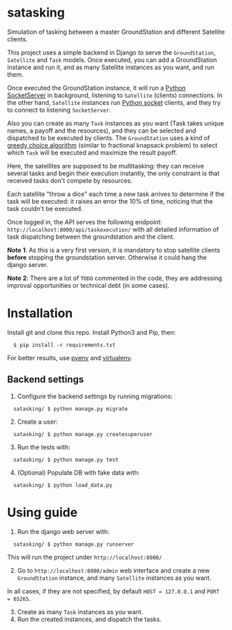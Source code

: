 # satasking
Simulation of tasking between a master GroundStation and different Satellite clients.

This project uses a simple backend in Django to serve the `GroundStation`, `Satellite` and `Task` models. Once executed, you can add a GroundStation instance and run it, and as many Satellite instances as you want, and run them.

Once executed the GroundStation instance, it will run a [Python SocketServer](https://docs.python.org/3/library/socketserver.html#server-objects) in background, listening to `Satellite` (clients) connections. In the other hand, `Satellite` instances run [Python socket](https://docs.python.org/3/library/socket.html#socket-objects) clients, and they try to connect to listening `SocketServer`.

Also you can create as many `Task` instances as you want (Task takes unique names, a payoff and the resources), and they can be selected and dispatched to be executed by clients. The `GroundStation` uses a kind of [greedy choice algorithm](https://en.wikipedia.org/wiki/Continuous_knapsack_problem) (similar to fractional knapsack problem) to select which `Task` will be executed and maximize the result payoff.

Here, the satellites are supposed to be multitasking: they can receive several tasks and begin their execution instantly, the only constraint is that received tasks don't compete by resources.

Each satellite "throw a dice" each time a new task arrives to determine if the task will be executed: it raises an error the 10% of time, noticing that the task couldn't be executed.

Once logged in, the API serves the following endpoint: `http://localhost:8000/api/taskexecution/` with all detailed information of task dispatching between the groundstation and the client.

**Note 1**: As this is a very first version, it is mandatory to stop satellite clients **before** stopping the groundstation server. Otherwise it could hang the django server.

**Note 2**: There are a lot of `TODO` commented in the code, they are addressing improval opportunities or technical debt (in some cases).

# Installation

Install git and clone this repo. Install Python3 and Pip, then:
```
  $ pip install -r requirements.txt
```

For better results, use [pyenv](https://github.com/pyenv/pyenv) and [virtualenv](https://github.com/pyenv/pyenv-virtualenv).

## Backend settings

1. Configure the backend settings by running migrations:

```
  satasking/ $ python manage.py migrate
```

2. Create a user:

```
  satasking/ $ python manage.py createsuperuser
```

3. Run the tests with:
```
  satasking/ $ python manage.py test
```

4. (Optional) Populate DB with fake data with:
```
  satasking/ $ python load_data.py
```

# Using guide

1. Run the django web server with:

```
  satasking/ $ python manage.py runserver
```

This will run the project under `http://localhost:8000/`

2. Go to `http://localhost:8000/admin` web interface and create a new `GroundStation` instance, and many `Satellite` instances as you want.
 
In all cases, if they are not specified, by default `HOST = 127.0.0.1` and `PORT = 65265`.

3. Create as many `Task` instances as you want.
4. Run the created instances, and dispatch the tasks.
